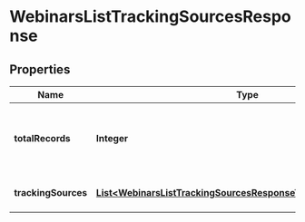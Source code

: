 

# WebinarsListTrackingSourcesResponse


## Properties

| Name | Type | Description | Notes |
|------------ | ------------- | ------------- | -------------|
|**totalRecords** | **Integer** | The total number of registration records for this Webinar. |  [optional] |
|**trackingSources** | [**List&lt;WebinarsListTrackingSourcesResponseTrackingSourcesInner&gt;**](WebinarsListTrackingSourcesResponseTrackingSourcesInner.md) | Tracking Sources object. |  [optional] |



